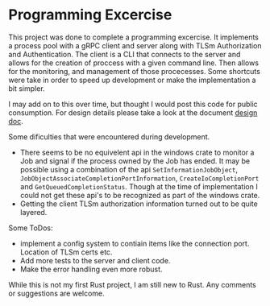 # Programming Excercise

This project was done to complete a programming excercise. It implements a process pool with a gRPC client and server along with TLSm Authorization and Authentication. The client is a CLI that connects to the server and allows for the creation of proccess with a given command line. Then allows for the monitoring, and management of those procecesses.
Some shortcuts were take in order to speed up development or make the implementation a bit simpler.  

I may add on to this over time, but thought I would post this code for public consumption. For design details please take a look at the document [design doc](design/excersize_design_doc.md).

Some dificulties that were encountered during development.
- There seems to be no equivelent api in the windows crate to monitor a Job and signal if the process owned by the Job has ended. It may be possible using a combination of the api `SetInformationJobObject`, `JobObjectAssociateCompletionPortInformation`, `CreateIoCompletionPort` and `GetQueuedCompletionStatus`. Though at the time of implementation I could not get these api's to be recognized as part of the windows crate. 
- Getting the client TLSm authorization information turned out to be quite layered.

Some ToDos:
- implement a config system to contiain items like the connection port. Location of TLSm certs etc.
- Add more tests to the server and client code.
- Make the error handling even more robust. 

While this is not my first Rust project, I am still new to Rust. Any comments or suggestions are welcome.
